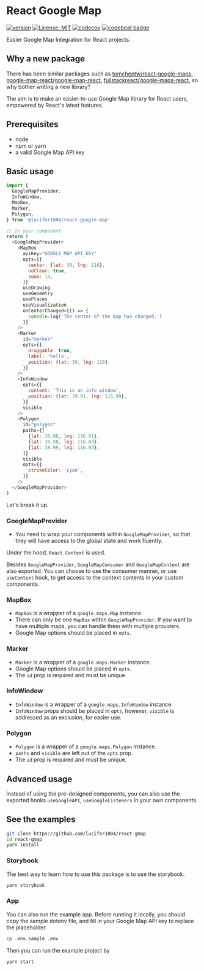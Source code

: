 # React Google Map

[![version](https://img.shields.io/badge/%40lucifer1004%2Freact--google--map-2.3.0-blue.svg)](https://www.npmjs.com/package/@lucifer1004/react-google-map)
[![License: MIT](https://img.shields.io/badge/License-MIT-yellow.svg)](https://opensource.org/licenses/MIT)
[![codecov](https://codecov.io/gh/lucifer1004/react-google-map/branch/master/graph/badge.svg)](https://codecov.io/gh/lucifer1004/react-google-map)
[![codebeat badge](https://codebeat.co/badges/e7a5b064-277b-496d-9528-6fb835eb6ad4)](https://codebeat.co/projects/github-com-lucifer1004-react-google-map-master)

Easier Google Map Integration for React projects.

## Why a new package

There has been similar packages such as
[tomchentw/react-google-maps](https://github.com/tomchentw/react-google-maps),
[google-map-react/google-map-react](https://github.com/google-map-react/google-map-react),
[fullstackreact/google-maps-react](https://github.com/fullstackreact/google-maps-react),
so why bother writing a new library?

The aim is to make an easier-to-use Google Map library for React users,
empowered by React's latest features.

## Prerequisites

- node
- npm or yarn
- a valid Google Map API key

## Basic usage

```javascript
import {
  GoogleMapProvider,
  InfoWindow,
  MapBox,
  Marker,
  Polygon,
} from '@lucifer1004/react-google-map'

// In your component
return (
  <GoogleMapProvider>
    <MapBox
      apiKey="GOOGLE_MAP_API_KEY"
      opts={{
        center: {lat: 39, lng: 116},
        noClear: true,
        zoom: 14,
      }}
      useDrawing
      useGeometry
      usePlaces
      useVisualization
      onCenterChanged={() => {
        console.log('The center of the map has changed.')
      }}
    />
    <Marker
      id="marker"
      opts={{
        draggable: true,
        label: 'hello',
        position: {lat: 39, lng: 116},
      }}
    />
    <InfoWindow
      opts={{
        content: 'This is an info window',
        position: {lat: 39.01, lng: 115.99},
      }}
      visible
    />
    <Polygon
      id="polygon"
      paths={[
        {lat: 38.98, lng: 116.01},
        {lat: 38.98, lng: 116.03},
        {lat: 38.99, lng: 116.03},
      ]}
      visible
      opts={{
        strokeColor: 'cyan',
      }}
    />
  </GoogleMapProvider>
)
```

Let's break it up.

### GoogleMapProvider

- You need to wrap your components within `GoogleMapProvider`, so that they will
  have access to the global state and work fluently.

Under the hood, `React.Context` is used.

Besides `GoogleMapProvider`, `GoogleMapConsumer` and `GoogleMapContext` are also
exported. You can choose to use the consumer manner, or use `useContext` hook,
to get access to the context contents in your custom components.

### MapBox

- `MapBox` is a wrapper of a `google.maps.Map` instance.
- There can only be one `MapBox` within `GoogleMapProvider`. If you want to have
  multiple maps, you can handle them with multiple providers.
- Google Map options should be placed in `opts`.

### Marker

- `Marker` is a wrapper of a `google.maps.Marker` instance.
- Google Map options should be placed in `opts`.
- The `id` prop is required and must be unique.

### InfoWindow

- `InfoWindow` is a wrapper of a `google.maps.InfoWindow` instance.
- `InfoWindow` props should be placed in `opts`, however, `visible` is addressed
  as an exclusion, for easier use.

### Polygon

- `Polygon` is a wrapper of a `google.maps.Polygon` instance.
- `paths` and `visible` are left out of the `opts` prop.
- The `id` prop is required and must be unique.

## Advanced usage

Instead of using the pre-designed components, you can also use the exported
hooks `useGoogleAPI`, `useGoogleListeners` in your own components.

## See the examples

```sh
git clone https://github.com/lucifer1004/react-gmap
cd react-gmap
yarn install
```

### Storybook

The best way to learn how to use this package is to use the storybook.

```sh
yarn storybook
```

### App

You can also run the example app. Before running it locally, you should copy the
sample dotenv file, and fill in your Google Map API key to replace the
placeholder.

```sh
cp .env.sample .env
```

Then you can run the example project by

```sh
yarn start
```
